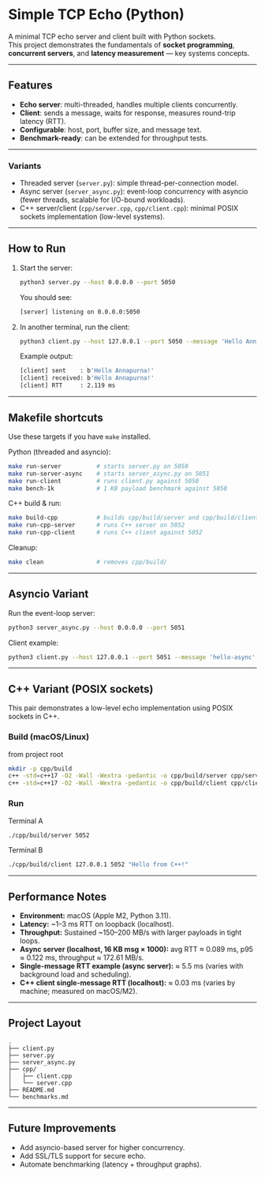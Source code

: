 # Simple TCP Echo (Python)

A minimal TCP echo server and client built with Python sockets.  
This project demonstrates the fundamentals of **socket programming**,  
**concurrent servers**, and **latency measurement** — key systems concepts.

---

## Features

- **Echo server**: multi-threaded, handles multiple clients concurrently.
- **Client**: sends a message, waits for response, measures round-trip latency (RTT).
- **Configurable**: host, port, buffer size, and message text.
- **Benchmark-ready**: can be extended for throughput tests.

---

### Variants

- Threaded server (`server.py`): simple thread-per-connection model.
- Async server (`server_async.py`): event-loop concurrency with asyncio (fewer threads, scalable for I/O-bound workloads).
- C++ server/client (`cpp/server.cpp`, `cpp/client.cpp`): minimal POSIX sockets implementation (low-level systems).

---

## How to Run

1. Start the server:

   ```bash
   python3 server.py --host 0.0.0.0 --port 5050
   ```

   You should see:

   ```bash
   [server] listening on 0.0.0.0:5050
   ```

2. In another terminal, run the client:

   ```bash
   python3 client.py --host 127.0.0.1 --port 5050 --message 'Hello Annapurna!'
   ```

   Example output:

   ```bash
   [client] sent    : b'Hello Annapurna!'
   [client] received: b'Hello Annapurna!'
   [client] RTT     : 2.119 ms
   ```

---

## Makefile shortcuts

Use these targets if you have `make` installed.

Python (threaded and asyncio):

```bash
make run-server          # starts server.py on 5050
make run-server-async    # starts server_async.py on 5051
make run-client          # runs client.py against 5050
make bench-1k            # 1 KB payload benchmark against 5050
```

C++ build & run:

```bash
make build-cpp           # builds cpp/build/server and cpp/build/client
make run-cpp-server      # runs C++ server on 5052
make run-cpp-client      # runs C++ client against 5052
```

Cleanup:

```bash
make clean               # removes cpp/build/
```

---

## Asyncio Variant

Run the event-loop server:

```bash
python3 server_async.py --host 0.0.0.0 --port 5051
```

Client example:

```bash
python3 client.py --host 127.0.0.1 --port 5051 --message 'hello-async'
```

---

## C++ Variant (POSIX sockets)

This pair demonstrates a low-level echo implementation using POSIX sockets in C++.

### Build (macOS/Linux)

from project root

```bash
mkdir -p cpp/build
c++ -std=c++17 -O2 -Wall -Wextra -pedantic -o cpp/build/server cpp/server.cpp
c++ -std=c++17 -O2 -Wall -Wextra -pedantic -o cpp/build/client cpp/client.cpp
```

### Run

Terminal A

```bash
./cpp/build/server 5052
```

Terminal B

```bash
./cpp/build/client 127.0.0.1 5052 "Hello from C++!"
```

---

## Performance Notes

- **Environment:** macOS (Apple M2, Python 3.11).  
- **Latency:** ~1–3 ms RTT on loopback (localhost).  
- **Throughput:** Sustained ~150–200 MB/s with larger payloads in tight loops.  
- **Async server (localhost, 16 KB msg × 1000):** avg RTT ≈ 0.089 ms, p95 ≈ 0.122 ms, throughput ≈ 172.61 MB/s.
- **Single-message RTT example (async server):** ≈ 5.5 ms (varies with background load and scheduling).
- **C++ client single-message RTT (localhost):** ≈ 0.03 ms (varies by machine; measured on macOS/M2).

---

## Project Layout

```text
.
├── client.py  
├── server.py  
├── server_async.py  
├── cpp/  
│   ├── client.cpp  
│   └── server.cpp  
├── README.md  
└── benchmarks.md
```

---

## Future Improvements

- Add asyncio-based server for higher concurrency.
- Add SSL/TLS support for secure echo.
- Automate benchmarking (latency + throughput graphs).
